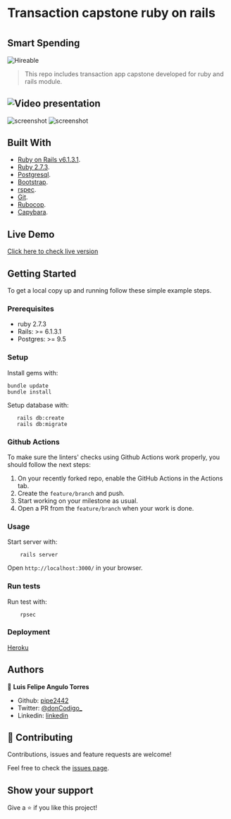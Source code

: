 # Transaction capstone ruby on rails
# 
## Smart Spending
![Hireable](https://cdn.rawgit.com/hiendv/hireable/master/styles/default/yes.svg)

> This repo includes transaction app capstone developed for ruby and rails module.

## ![Video presentation](https://www.loom.com/share/504e249923f94986bdaeeb344f9d7781)

![screenshot](https://github.com/pipe2442/transaction-app-smart_spending/blob/testing/unit-testing/app/assets/images/ruby-on-rails-development.jpg)
![screenshot](https://github.com/pipe2442/transaction-app-smart_spending/blob/testing/unit-testing/app/assets/images/mockupdevices.PNG)

## Built With

- [Ruby on Rails v6.1.3.1](http://rubyonrails.org/).
- [Ruby 2.7.3](https://www.ruby-lang.org/en/).
- [Postgresql](https://www.postgresql.org/).
- [Bootstrap](https://getbootstrap.com/).
- [rspec](https://rspec.info/).
- [Git](https://git-scm.com/).
- [Rubocop](https://github.com/microverseinc/linters-config/tree/master/ruby).
- [Capybara](https://github.com/teamcapybara/capybara).  

## Live Demo

[Click here to check live version](https://transactionapp2442.herokuapp.com/)


## Getting Started

To get a local copy up and running follow these simple example steps.

### Prerequisites

- ruby 2.7.3
- Rails: >= 6.1.3.1
- Postgres: >= 9.5

### Setup

Install gems with:

```
bundle update
bundle install
```

Setup database with:

```
   rails db:create
   rails db:migrate
```

### Github Actions

To make sure the linters' checks using Github Actions work properly, you should follow the next steps:

1. On your recently forked repo, enable the GitHub Actions in the Actions tab.
2. Create the `feature/branch` and push.
3. Start working on your milestone as usual.
4. Open a PR from the `feature/branch` when your work is done.


### Usage

Start server with:

```
    rails server
```

Open `http://localhost:3000/` in your browser.

### Run tests

Run test with: 

```
    rpsec 
```

### Deployment

[Heroku](https://www.heroku.com)

## Authors

👤 **Luis Felipe Angulo Torres**

- Github: [pipe2442](https://github.com/pipe2442)
- Twitter: [@donCodigo_](https://twitter.com/donCodigo_)
- Linkedin: [linkedin](https://www.linkedin.com/in/luis-felipe-angulo-torres-95098b139/)

## 🤝 Contributing

Contributions, issues and feature requests are welcome!

Feel free to check the [issues page](issues/).

## Show your support

Give a ⭐️ if you like this project!
